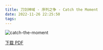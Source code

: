 ```yaml
---
title: 刀剑神域 - 序列之争 - Catch the Moment
date: 2022-11-26 22:25:50
tags:
---
```


![catch-the-moment](https://cdn.jsdelivr.net/gh/AnotiaWang/animenz@source/img/catch-the-moment.png)

[下载 PDF](https://cdn.jsdelivr.net/gh/AnotiaWang/animenz@source/sheets/catch-the-moment.pdf)
